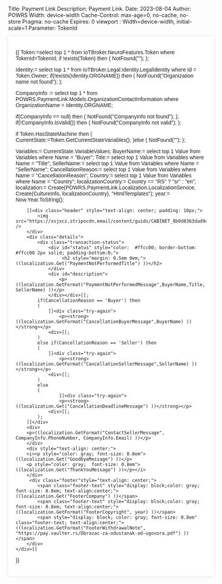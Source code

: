 ﻿Title: Payment Link
Description: Payment Link.
Date: 2023-08-04
Author: POWRS
Width: device-width
Cache-Control: max-age=0, no-cache, no-store
Pragma: no-cache
Expires: 0
viewport : Width=device-width, initial-scale=1
Parameter: TokenId

<main class="border-radius">
<meta name="viewport" content="width=device-width, initial-scale=1" />
<div class="container" style="width:100%;max-width:600px;margin:0 auto; padding:20px; background-color: #ffffff; box-shadow: 0 0 10px rgba(0, 0, 0, 0.1); font-family:arial;">
<div class="content">

{{
Token:=select top 1 * from IoTBroker.NeuroFeatures.Token where TokenId=TokenId;
if !exists(Token) then
(
  NotFound("");
);

Identity:= select top 1 * from IoTBroker.Legal.Identity.LegalIdentity where Id = Token.Owner;
if(!exists(Identity.ORGNAME)) then 
(
	NotFound("Organization name not found");
);

CompanyInfo := select top 1 * from POWRS.PaymentLink.Models.OrganizationContactInformation where OrganizationName = Identity.ORGNAME;

if(CompanyInfo == null) then 
(
	NotFound("CompanyInfo not found");
);
if(!CompanyInfo.IsValid()) then 
(
	NotFound("CompanyInfo not valid");
);

if Token.HasStateMachine then
(
    CurrentState:=Token.GetCurrentStateVariables();
)else 
(
	NotFound("");
);

Variables:= CurrentState.VariableValues;
BuyerName:= select top 1 Value from Variables where Name = "Buyer";
Title:= select top 1 Value from Variables where Name = "Title";
SellerName:= select top 1 Value from Variables where Name = "SellerName";
CancellationReason:= select top 1 Value from Variables where Name = "CancellationReason";
Country:= select top 1 Value from Variables where Name = "Country";
localizationCountry:= Country == "RS" ? "sr" : "en";
localization:= Create(POWRS.PaymentLink.Localization.LocalizationService, Create(CultureInfo, localizationCountry), "HtmlTemplates");
year:= Now.Year.ToString();

	 	]]<div class="header" style="text-align: center; padding: 10px;">
            <img src="https://xsjxcz.stripocdn.email/content/guids/CABINET_8b0d8363dad9cf7da11a7b5c5b952fafce23ca1bf4eace9f0d0d772593b69917/images/vaulter_logotype_black_28.png" />
        </div>
        <div class="details">
            <div class="transaction-status">
				<div id="status" style="color:	#ffcc00; border-bottom:	#ffcc00 2px solid; padding-bottom:0;">
					 <h2 style="margin: 0.5em 0em;">((localization.Get("PaymentNotPerformedTitle") ))</h2>
				</div>
				<div id="description">
					<p>((localization.GetFormat("PaymentNotPerformedMessage",BuyerName,Title, SellerName) ))</p>
				</div></div>[[;
			if(CancellationReason == 'Buyer') then
			(
				]]<div class="try-again">
					<p><strong>((localization.GetFormat("CancellationBuyerMessage",BuyerName) )) </strong></p>
				<div>[[;
			)
			else if(CancellationReason == 'Seller') then 
			(
				]]<div class="try-again">
					<p><strong>((localization.GetFormat("CancellationSellerMessage",SellerName) ))</strong></p>
				<div>[[;
			)
			else
			(
					]]<div class="try-again">
					<p><strong>((localization.Get("CancellationDeadlineMessage") ))</strong></p>
				<div>[[;
			);	
        ]]</div>
		<div>
		<p>((localization.GetFormat("ContactSellerMessage", CompanyInfo.PhoneNumber, CompanyInfo.Email) ))</p>
		</div>
		<div style="text-align: center;">
		<i><p style="color: gray; font-size: 0.8em">((localization.Get("GoodbyeMessage") ))</p>
		<p style="color: gray;  font-size: 0.8em">((localization.Get("ThankYouMessage") ))</p></i>
		</div>
		 <div class="footer"style="text-align: center;">
            <span class="footer-text" style="display: block;color: gray; font-size: 0.8em; text-align:center;">((localization.Get("FooterCompany") ))</span>
            <span class="footer-text" style="display: block;color: gray; font-size: 0.8em; text-align:center;">((localization.GetFormat("FooterCopyright", year) ))</span>
            <span style="display: block; color: gray; font-size: 0.8em" class="footer-text; text-align:center;">((localization.GetFormat("FooterWithdrawalNote", "https://pay.vaulter.rs/Obrazac-za-odustanak-od-ugovora.pdf") ))</span>
        </div>
	</div>[[
}}